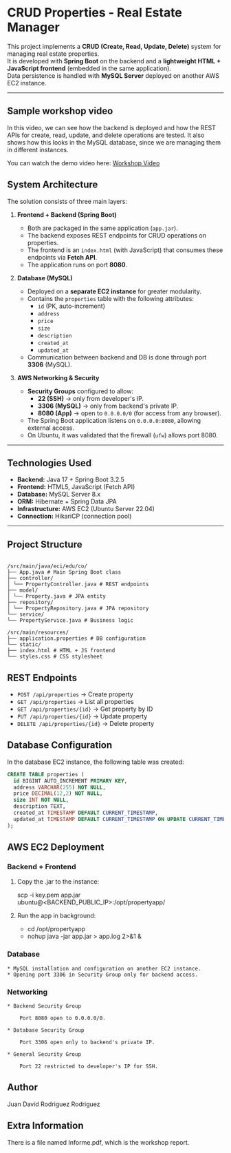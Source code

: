 # CRUD Properties - Real Estate Manager

This project implements a **CRUD (Create, Read, Update, Delete)** system for managing real estate properties.  
It is developed with **Spring Boot** on the backend and a **lightweight HTML + JavaScript frontend** (embedded in the same application).  
Data persistence is handled with **MySQL Server** deployed on another AWS EC2 instance.

---

## Sample workshop video
In this video, we can see how the backend is deployed and how the REST APIs for create, read, update, and delete operations are tested. It also shows how this looks in the MySQL database, since we are managing them in different instances.

You can watch the demo video here: [Workshop Video](./Workshop%20Video.mp4)



## System Architecture

The solution consists of three main layers:

1. **Frontend + Backend (Spring Boot)**  
   - Both are packaged in the same application (`app.jar`).
   - The backend exposes REST endpoints for CRUD operations on properties.
   - The frontend is an `index.html` (with JavaScript) that consumes these endpoints via **Fetch API**.
   - The application runs on port **8080**.

2. **Database (MySQL)**  
   - Deployed on a **separate EC2 instance** for greater modularity.
   - Contains the `properties` table with the following attributes:
     - `id` (PK, auto-increment)
     - `address`
     - `price`
     - `size`
     - `description`
     - `created_at`
     - `updated_at`
   - Communication between backend and DB is done through port **3306** (MySQL).

3. **AWS Networking & Security**  
   - **Security Groups** configured to allow:
     - **22 (SSH)** → only from developer's IP.
     - **3306 (MySQL)** → only from backend's private IP.
     - **8080 (App)** → open to `0.0.0.0/0` (for access from any browser).  
   - The Spring Boot application listens on `0.0.0.0:8080`, allowing external access.
   - On Ubuntu, it was validated that the firewall (`ufw`) allows port 8080.

---

## Technologies Used

- **Backend:** Java 17 + Spring Boot 3.2.5  
- **Frontend:** HTML5, JavaScript (Fetch API)  
- **Database:** MySQL Server 8.x  
- **ORM:** Hibernate + Spring Data JPA  
- **Infrastructure:** AWS EC2 (Ubuntu Server 22.04)  
- **Connection:** HikariCP (connection pool)  

---

## Project Structure

```plaintext

/src/main/java/eci/edu/co/
├── App.java # Main Spring Boot class
├── controller/
│ └── PropertyController.java # REST endpoints
├── model/
│ └── Property.java # JPA entity
├── repository/
│ └── PropertyRepository.java # JPA repository
└── service/
└── PropertyService.java # Business logic

/src/main/resources/
├── application.properties # DB configuration
└── static/
├── index.html # HTML + JS frontend
└── styles.css # CSS stylesheet

```

## REST Endpoints

- `POST /api/properties` → Create property  
- `GET /api/properties` → List all properties  
- `GET /api/properties/{id}` → Get property by ID  
- `PUT /api/properties/{id}` → Update property  
- `DELETE /api/properties/{id}` → Delete property  

## Database Configuration

In the database EC2 instance, the following table was created:

```sql
CREATE TABLE properties (
  id BIGINT AUTO_INCREMENT PRIMARY KEY,
  address VARCHAR(255) NOT NULL,
  price DECIMAL(12,2) NOT NULL,
  size INT NOT NULL,
  description TEXT,
  created_at TIMESTAMP DEFAULT CURRENT_TIMESTAMP,
  updated_at TIMESTAMP DEFAULT CURRENT_TIMESTAMP ON UPDATE CURRENT_TIMESTAMP
);

```

## AWS EC2 Deployment

### Backend + Frontend

1. Copy the .jar to the instance:

    scp -i key.pem app.jar ubuntu@<BACKEND_PUBLIC_IP>:/opt/propertyapp/

2. Run the app in background:

    * cd /opt/propertyapp
    * nohup java -jar app.jar > app.log 2>&1 &

### Database

    * MySQL installation and configuration on another EC2 instance.
    * Opening port 3306 in Security Group only for backend access.

### Networking

    * Backend Security Group

        Port 8080 open to 0.0.0.0/0.

    * Database Security Group

        Port 3306 open only to backend's private IP.

    * General Security Group

        Port 22 restricted to developer's IP for SSH.


## Author

Juan David Rodriguez Rodriguez

## Extra Information

There is a file named Informe.pdf, which is the workshop report.

